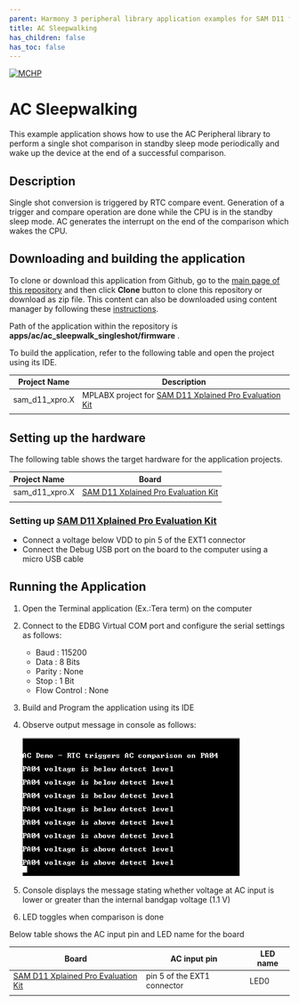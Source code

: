 ```yaml
---
parent: Harmony 3 peripheral library application examples for SAM D11 family
title: AC Sleepwalking 
has_children: false
has_toc: false
---
```


[![MCHP](https://www.microchip.com/ResourcePackages/Microchip/assets/dist/images/logo.png)](https://www.microchip.com)

# AC Sleepwalking

This example application shows how to use the AC Peripheral library to perform a single shot comparison in standby sleep mode periodically and wake up the device at the end of a successful comparison.

## Description

Single shot conversion is triggered by RTC compare event. Generation of a trigger and compare operation are done while the CPU is in the standby sleep mode. AC generates the interrupt on the end of the comparison which wakes the CPU.

## Downloading and building the application

To clone or download this application from Github, go to the [main page of this repository](https://github.com/Microchip-MPLAB-Harmony/csp_apps_sam_d11) and then click **Clone** button to clone this repository or download as zip file.
This content can also be downloaded using content manager by following these [instructions](https://github.com/Microchip-MPLAB-Harmony/contentmanager/wiki).

Path of the application within the repository is **apps/ac/ac_sleepwalk_singleshot/firmware** .

To build the application, refer to the following table and open the project using its IDE.

| Project Name      | Description                                    |
| ----------------- | ---------------------------------------------- |
| sam_d11_xpro.X | MPLABX project for [SAM D11 Xplained Pro Evaluation Kit](https://www.microchip.com/developmenttools/ProductDetails/atsamd11-xpro) |
|||

## Setting up the hardware

The following table shows the target hardware for the application projects.

| Project Name| Board|
|:---------|:---------:|
| sam_d11_xpro.X | [SAM D11 Xplained Pro Evaluation Kit](https://www.microchip.com/developmenttools/ProductDetails/atsamd11-xpro)
|||

### Setting up [SAM D11 Xplained Pro Evaluation Kit](https://www.microchip.com/developmenttools/ProductDetails/atsamd11-xpro)

- Connect a voltage below VDD to pin 5 of the EXT1 connector
- Connect the Debug USB port on the board to the computer using a micro USB cable

## Running the Application

1. Open the Terminal application (Ex.:Tera term) on the computer
2. Connect to the EDBG Virtual COM port and configure the serial settings as follows:
    - Baud : 115200
    - Data : 8 Bits
    - Parity : None
    - Stop : 1 Bit
    - Flow Control : None
3. Build and Program the application using its IDE
4. Observe output message in console as follows:

    ![output](images/output_ac_sleepwalk_singleshot.png)

5. Console displays the message stating whether voltage at AC input is lower or greater than the internal bandgap voltage (1.1 V)
6. LED toggles when comparison is done

Below table shows the AC input pin and LED name for the board

| Board| AC input pin | LED name|
|------|----------|---------|
| [SAM D11 Xplained Pro Evaluation Kit](https://www.microchip.com/developmenttools/ProductDetails/atsamd11-xpro) | pin 5 of the EXT1 connector | LED0 |
|||
